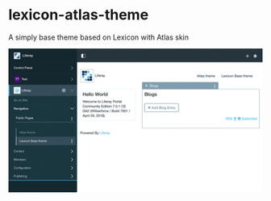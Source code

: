 # lexicon-atlas-theme
A simply base theme based on Lexicon with Atlas skin

![lexicon base theme](https://raw.githubusercontent.com/marcoscv-work/lexicon-atlas-theme/master/atlas-theme.png)
